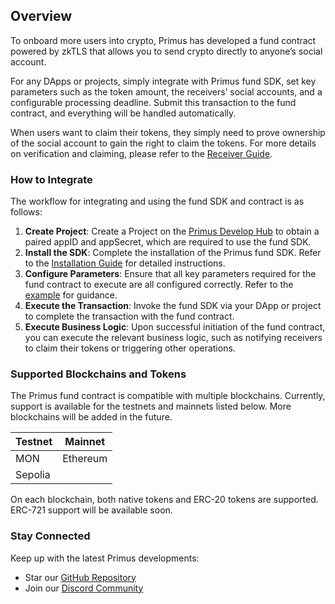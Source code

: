 
## Overview

To onboard more users into crypto, Primus has developed a fund contract powered by zkTLS that allows you to send crypto directly to anyone’s social account.

For any DApps or projects, simply integrate with Primus fund SDK, set key parameters such as the token amount, the receivers’ social accounts, and a configurable processing deadline. Submit this transaction to the fund contract, and everything will be handled automatically.

When users want to claim their tokens, they simply need to prove ownership of the social account to gain the right to claim the tokens. For more details on verification and claiming, please refer to the [Receiver Guide](./receiver-guide.md).

### How to Integrate

The workflow for integrating and using the fund SDK and contract is as follows:

1. **Create Project**: Create a Project on the [Primus Develop Hub](https://dev.primuslabs.xyz/) to obtain a paired appID and appSecret, which are required to use the fund SDK.
2. **Install the SDK**: Complete the installation of the Primus fund SDK. Refer to the [Installation Guide](./install.md) for detailed instructions.
3. **Configure Parameters**: Ensure that all key parameters required for the fund contract to execute are all configured correctly. Refer to the [example](./example.md) for guidance.
4. **Execute the Transaction**: Invoke the fund SDK via your DApp or project to complete the transaction with the fund contract.
5. **Execute Business Logic**: Upon successful initiation of the fund contract, you can execute the relevant business logic, such as notifying receivers to claim their tokens or triggering other operations.

### Supported Blockchains and Tokens

The Primus fund contract is compatible with multiple blockchains. Currently, support is available for the testnets and mainnets listed below. More blockchains will be added in the future.

| Testnet | Mainnet  |
| ------- | -------- |
| MON     | Ethereum |
| Sepolia |          |

On each blockchain, both native tokens and ERC-20 tokens are supported. ERC-721 support will be available soon.

### Stay Connected

Keep up with the latest Primus developments:

- Star our [GitHub Repository](https://github.com/primus-labs/fund-js-sdk)
- Join our [Discord Community](https://discord.gg/AYGSqCkZTz)

